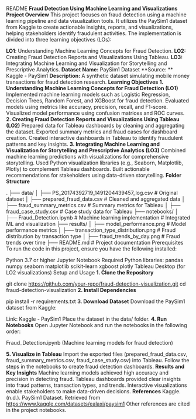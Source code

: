 
README
**Fraud Detection Using Machine Learning and Visualizations**
**Project Overview**
This project focuses on fraud detection using a machine learning pipeline and data visualization tools. It utilizes the PaySim1 dataset from Kaggle to create actionable insights, reports, and visualizations, helping stakeholders identify fraudulent activities. The implementation is divided into three learning objectives (LOs):

**LO1**: Understanding Machine Learning Concepts for Fraud Detection.
**LO2:** Creating Fraud Detection Reports and Visualizations Using Tableau.
**LO3:** Integrating Machine Learning and Visualization for Storytelling and Prescriptive Analytics.
**Dataset**
**Name:** PaySim1 Dataset
**Source: ** Kaggle - PaySim1
**Description:** A synthetic dataset simulating mobile money transactions for fraud detection research.
**Learning Objectives**
**1. Understanding Machine Learning Concepts for Fraud Detection (LO1)**
Implemented machine learning models such as Logistic Regression, Decision Trees, Random Forest, and XGBoost for fraud detection.
Evaluated models using metrics like accuracy, precision, recall, and F1-score.
Visualized model performance using confusion matrices and ROC curves.
**2. Creating Fraud Detection Reports and Visualizations Using Tableau (LO2)**
Prepared data for Tableau dashboards by cleaning and aggregating the dataset.
Exported summary metrics and fraud cases for dashboard creation.
Created interactive dashboards in Tableau to identify fraudulent patterns and key insights.
**3. Integrating Machine Learning and Visualization for Storytelling and Prescriptive Analytics (LO3)**
Combined machine learning predictions with visualizations for comprehensive storytelling.
Used Python visualization libraries (e.g., Seaborn, Matplotlib, Plotly) to complement Tableau dashboards.
Built actionable recommendations for stakeholders using data-driven storytelling.
**Folder Structure**

.
├── data/
│   ├── PS_20174392719_1491204439457_log.csv    # Original dataset
│   ├── prepared_fraud_data.csv                # Cleaned and aggregated data
│   ├── fraud_summary_metrics.csv              # Summary metrics for Tableau
│   ├── fraud_case_study.csv                   # Case study data for Tableau
├── notebooks/
│   ├── Fraud_Detection.ipynb           # Machine learning implementation
              # Integrated ML and visualization
├── results/
│   ├── model_performance.png                  # Model performance metrics
│   ├── transaction_type_distribution.png      # Fraud distribution by transaction type
│   ├── fraud_trends_by_day.png                # Fraud trends over time
├── README.md                                  # Project documentation
Prerequisites
To run the code in this project, ensure you have the following installed:

Python 3.7 or higher
Jupyter Notebook
Required Python libraries:
pandas
numpy
seaborn
matplotlib
scikit-learn
xgboost
plotly
Tableau Desktop (for LO2 visualizations)
Setup and Usage
**1. Clone the Repository**

git clone https://github.com/your-repo/fraud-detection-visualization.git
cd fraud-detection-visualization
**2. Install Dependencies**

pip install -r requirements.txt
**3. Download Dataset**
Download the PaySim1 dataset from Kaggle:

Link: Kaggle - PaySim1
Place the dataset in the data/ folder.
**4. Run Notebooks**
Open Jupyter Notebook and run the notebooks in the following order:

Fraud_Detection.ipynb (Machine learning models for fraud detection)

**5. Visualize in Tableau**
Import the exported files (prepared_fraud_data.csv, fraud_summary_metrics.csv, fraud_case_study.csv) into Tableau.
Follow the steps in the notebooks to create fraud detection dashboards.
**Results and Key Insights**
Machine learning models achieved high accuracy and precision in detecting fraud.
Tableau dashboards provided clear insights into fraud patterns, transaction types, and trends.
Interactive visualizations enable stakeholders to make data-driven decisions.
**References**
Kaggle. (n.d.). PaySim1 Dataset. Retrieved from https://www.kaggle.com/datasets/ealaxi/paysim1
Other references are cited in the project notebooks.

